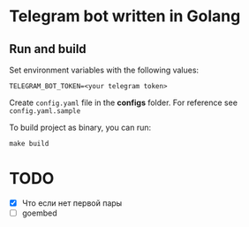 # Telegram bot written in Golang

## Run and build
Set environment variables with the following values:

    TELEGRAM_BOT_TOKEN=<your telegram token>

Create `config.yaml` file in the **configs** folder. For reference see `config.yaml.sample`

To build project as binary, you can run:

    make build

# TODO
- [x] Что если нет первой пары
- [ ] goembed 